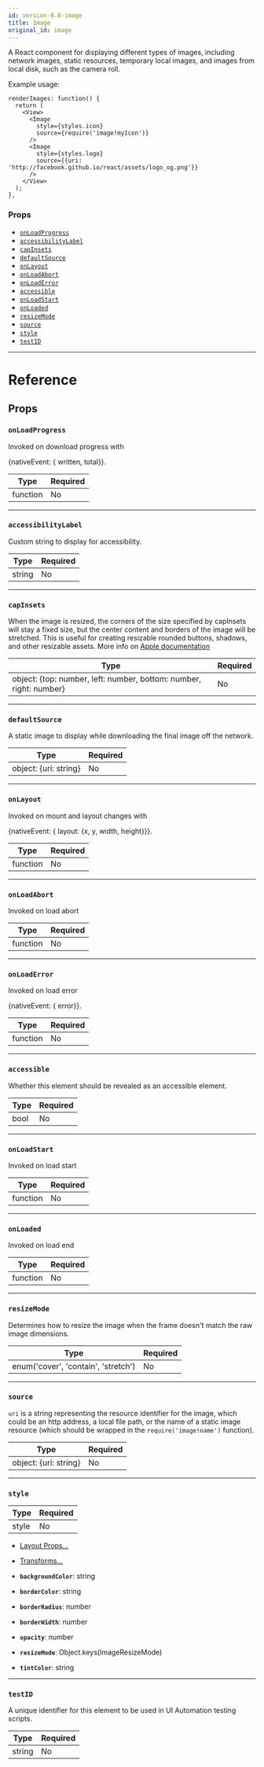 ```yaml
---
id: version-0.8-image
title: Image
original_id: image
---
```


A React component for displaying different types of images, including network images, static resources, temporary local images, and images from local disk, such as the camera roll.

Example usage:

```
renderImages: function() {
  return (
    <View>
      <Image
        style={styles.icon}
        source={require('image!myIcon')}
      />
      <Image
        style={styles.logo}
        source={{uri: 'http://facebook.github.io/react/assets/logo_og.png'}}
      />
    </View>
  );
},
```

### Props

* [`onLoadProgress`](image.md#onloadprogress)
* [`accessibilityLabel`](image.md#accessibilitylabel)
* [`capInsets`](image.md#capinsets)
* [`defaultSource`](image.md#defaultsource)
* [`onLayout`](image.md#onlayout)
* [`onLoadAbort`](image.md#onloadabort)
* [`onLoadError`](image.md#onloaderror)
* [`accessible`](image.md#accessible)
* [`onLoadStart`](image.md#onloadstart)
* [`onLoaded`](image.md#onloaded)
* [`resizeMode`](image.md#resizemode)
* [`source`](image.md#source)
* [`style`](image.md#style)
* [`testID`](image.md#testid)

---

# Reference

## Props

### `onLoadProgress`

Invoked on download progress with

{nativeEvent: { written, total}}.

| Type     | Required |
| -------- | -------- |
| function | No       |

---

### `accessibilityLabel`

Custom string to display for accessibility.

| Type   | Required |
| ------ | -------- |
| string | No       |

---

### `capInsets`

When the image is resized, the corners of the size specified by capInsets will stay a fixed size, but the center content and borders of the image will be stretched. This is useful for creating resizable rounded buttons, shadows, and other resizable assets. More info on [Apple documentation](https://developer.apple.com/library/ios/documentation/UIKit/Reference/UIImage_Class/index.html#//apple_ref/occ/instm/UIImage/resizableImageWithCapInsets)

| Type                                                               | Required |
| ------------------------------------------------------------------ | -------- |
| object: {top: number, left: number, bottom: number, right: number} | No       |

---

### `defaultSource`

A static image to display while downloading the final image off the network.

| Type                  | Required |
| --------------------- | -------- |
| object: {uri: string} | No       |

---

### `onLayout`

Invoked on mount and layout changes with

{nativeEvent: { layout: {x, y, width, height}}}.

| Type     | Required |
| -------- | -------- |
| function | No       |

---

### `onLoadAbort`

Invoked on load abort

| Type     | Required |
| -------- | -------- |
| function | No       |

---

### `onLoadError`

Invoked on load error

{nativeEvent: { error}}.

| Type     | Required |
| -------- | -------- |
| function | No       |

---

### `accessible`

Whether this element should be revealed as an accessible element.

| Type | Required |
| ---- | -------- |
| bool | No       |

---

### `onLoadStart`

Invoked on load start

| Type     | Required |
| -------- | -------- |
| function | No       |

---

### `onLoaded`

Invoked on load end

| Type     | Required |
| -------- | -------- |
| function | No       |

---

### `resizeMode`

Determines how to resize the image when the frame doesn't match the raw image dimensions.

| Type                                | Required |
| ----------------------------------- | -------- |
| enum('cover', 'contain', 'stretch') | No       |

---

### `source`

`uri` is a string representing the resource identifier for the image, which could be an http address, a local file path, or the name of a static image resource (which should be wrapped in the `require('image!name')` function).

| Type                  | Required |
| --------------------- | -------- |
| object: {uri: string} | No       |

---

### `style`

| Type  | Required |
| ----- | -------- |
| style | No       |

* [Layout Props...](layout-props.md#props)

* [Transforms...](transforms.md#props)

* **`backgroundColor`**: string

* **`borderColor`**: string

* **`borderRadius`**: number

* **`borderWidth`**: number

* **`opacity`**: number

* **`resizeMode`**: Object.keys(ImageResizeMode)

* **`tintColor`**: string

---

### `testID`

A unique identifier for this element to be used in UI Automation testing scripts.

| Type   | Required |
| ------ | -------- |
| string | No       |
